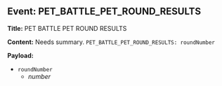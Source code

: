 ## Event: PET_BATTLE_PET_ROUND_RESULTS

**Title:** PET BATTLE PET ROUND RESULTS

**Content:**
Needs summary.
`PET_BATTLE_PET_ROUND_RESULTS: roundNumber`

**Payload:**
- `roundNumber`
  - *number*